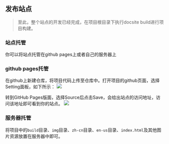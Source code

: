 ## 发布站点
> 至此，整个站点的开发已经完成，在项目根目录下执行docsite build进行项目构建。

### 站点托管

你可以将站点托管在github pages上或者自己的服务器上

### github pages托管

在github上新建仓库，将项目代码上传至仓库中。打开项目的github页面，选择Setting面板，如下所示：
![](https://img.alicdn.com/tfs/TB1rbTHxXGWBuNjy0FbXXb4sXXa-1600-134.png)

转到GitHub Pages版面，选择Source后点击Save，会给出站点的访问地址，访问该地址即可看到你的站点。
![](https://img.alicdn.com/tfs/TB1bNegxDtYBeNjy1XdXXXXyVXa-1612-1296.png)

### 服务器托管

将项目中的`build`目录、`img`目录、`zh-cn`目录、`en-us`目录、`index.html`及其他图片资源放置在服务器中即可。
